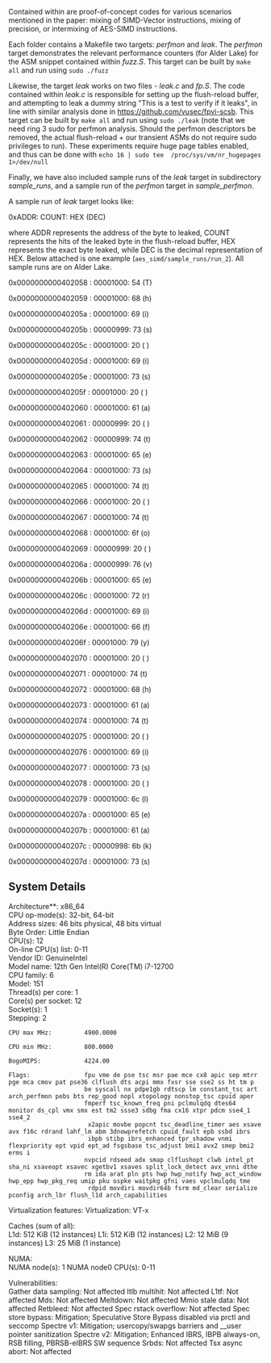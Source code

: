 Contained within are proof-of-concept codes for various scenarios mentioned in the paper: mixing of SIMD-Vector instructions, mixing of precision, or intermixing of AES-SIMD instructions.

Each folder contains a Makefile two targets: *perfmon* and *leak*. The *perfmon* target demonstrates the relevant performance counters (for Alder Lake) for the ASM snippet contained within *fuzz.S*. This target can be built by `make all` and run using `sudo ./fuzz`

Likewise, the target *leak* works on two files - *leak.c* and *fp.S*. The code contained within *leak.c* is responsible for setting up the flush-reload buffer, and attempting to leak a dummy string "This is a test to verify if it leaks", in line with similar analysis done in https://github.com/vusec/fpvi-scsb. This target can be built by `make all` and run using `sudo ./leak` (note that we need ring 3 sudo for perfmon analysis. Should the perfmon descriptors be removed, the actual flush-reload + our transient ASMs do not require sudo privileges to run). These experiments require huge page tables enabled, and thus can be done with `echo 16 | sudo tee  /proc/sys/vm/nr_hugepages 1>/dev/null`

Finally, we have also included sample runs of the *leak* target in subdirectory *sample_runs*, and a sample run of the *perfmon* target in *sample_perfmon*.

A sample run of *leak* target looks like:

0xADDR:
   COUNT: HEX (DEC)

where ADDR represents the address of the byte to leaked, COUNT represents the hits of the leaked byte in the flush-reload buffer, HEX represents the exact byte leaked, while DEC is the decimal representation of HEX. Below attached is one example (`aes_simd/sample_runs/run_2`). All sample runs are on Alder Lake.


0x0000000000402058 :
	00001000: 54 (T)

0x0000000000402059 :
	00001000: 68 (h)

0x000000000040205a :
	00001000: 69 (i)

0x000000000040205b :
	00000999: 73 (s)

0x000000000040205c :
	00001000: 20 ( )

0x000000000040205d :
	00001000: 69 (i)

0x000000000040205e :
	00001000: 73 (s)

0x000000000040205f :
	00001000: 20 ( )

0x0000000000402060 :
	00001000: 61 (a)

0x0000000000402061 :
	00000999: 20 ( )

0x0000000000402062 :
	00000999: 74 (t)

0x0000000000402063 :
	00001000: 65 (e)

0x0000000000402064 :
	00001000: 73 (s)

0x0000000000402065 :
	00001000: 74 (t)

0x0000000000402066 :
	00001000: 20 ( )

0x0000000000402067 :
	00001000: 74 (t)

0x0000000000402068 :
	00001000: 6f (o)

0x0000000000402069 :
	00000999: 20 ( )

0x000000000040206a :
	00000999: 76 (v)

0x000000000040206b :
	00001000: 65 (e)

0x000000000040206c :
	00001000: 72 (r)

0x000000000040206d :
	00001000: 69 (i)

0x000000000040206e :
	00001000: 66 (f)

0x000000000040206f :
	00001000: 79 (y)

0x0000000000402070 :
	00001000: 20 ( )

0x0000000000402071 :
	00001000: 74 (t)

0x0000000000402072 :
	00001000: 68 (h)

0x0000000000402073 :
	00001000: 61 (a)

0x0000000000402074 :
	00001000: 74 (t)

0x0000000000402075 :
	00001000: 20 ( )

0x0000000000402076 :
	00001000: 69 (i)

0x0000000000402077 :
	00001000: 73 (s)

0x0000000000402078 :
	00001000: 20 ( )

0x0000000000402079 :
	00001000: 6c (l)

0x000000000040207a :
	00001000: 65 (e)

0x000000000040207b :
	00001000: 61 (a)

0x000000000040207c :
	00000998: 6b (k)

0x000000000040207d :
	00001000: 73 (s)

## System Details

Architecture**:            x86_64                                                                                                               
  CPU op-mode(s):        32-bit, 64-bit                                                                                                       
  Address sizes:         46 bits physical, 48 bits virtual                                                                                    
  Byte Order:            Little Endian                                                                                                        
CPU(s):                  12                                                                                                                   
  On-line CPU(s) list:   0-11                                                                                                                 
Vendor ID:               GenuineIntel                                                                                                         
  Model name:            12th Gen Intel(R) Core(TM) i7-12700                                                                                  
    CPU family:          6                                                                                                                    
    Model:               151                                                                                                                  
    Thread(s) per core:  1                                                                                                                    
    Core(s) per socket:  12                                                                                                                   
    Socket(s):           1                                                                                                                    
    Stepping:            2                                                                                                                    
    
    CPU max MHz:         4900.0000
    
    CPU min MHz:         800.0000
    
    BogoMIPS:            4224.00
    
    Flags:               fpu vme de pse tsc msr pae mce cx8 apic sep mtrr pge mca cmov pat pse36 clflush dts acpi mmx fxsr sse sse2 ss ht tm p
                         be syscall nx pdpe1gb rdtscp lm constant_tsc art arch_perfmon pebs bts rep_good nopl xtopology nonstop_tsc cpuid aper
                         fmperf tsc_known_freq pni pclmulqdq dtes64 monitor ds_cpl vmx smx est tm2 ssse3 sdbg fma cx16 xtpr pdcm sse4_1 sse4_2
                          x2apic movbe popcnt tsc_deadline_timer aes xsave avx f16c rdrand lahf_lm abm 3dnowprefetch cpuid_fault epb ssbd ibrs
                          ibpb stibp ibrs_enhanced tpr_shadow vnmi flexpriority ept vpid ept_ad fsgsbase tsc_adjust bmi1 avx2 smep bmi2 erms i
                         nvpcid rdseed adx smap clflushopt clwb intel_pt sha_ni xsaveopt xsavec xgetbv1 xsaves split_lock_detect avx_vnni dthe
                         rm ida arat pln pts hwp hwp_notify hwp_act_window hwp_epp hwp_pkg_req umip pku ospke waitpkg gfni vaes vpclmulqdq tme
                          rdpid movdiri movdir64b fsrm md_clear serialize pconfig arch_lbr flush_l1d arch_capabilities

Virtualization features: 
  Virtualization:        VT-x

Caches (sum of all):     
  L1d:                   512 KiB (12 instances)
  L1i:                   512 KiB (12 instances)
  L2:                    12 MiB (9 instances)
  L3:                    25 MiB (1 instance)

NUMA:                    
  NUMA node(s):          1
  NUMA node0 CPU(s):     0-11

Vulnerabilities:         
  Gather data sampling:  Not affected
  Itlb multihit:         Not affected
  L1tf:                  Not affected
  Mds:                   Not affected
  Meltdown:              Not affected
  Mmio stale data:       Not affected
  Retbleed:              Not affected
  Spec rstack overflow:  Not affected
  Spec store bypass:     Mitigation; Speculative Store Bypass disabled via prctl and seccomp
  Spectre v1:            Mitigation; usercopy/swapgs barriers and __user pointer sanitization
  Spectre v2:            Mitigation; Enhanced IBRS, IBPB always-on, RSB filling, PBRSB-eIBRS SW sequence
  Srbds:                 Not affected
  Tsx async abort:       Not affected
